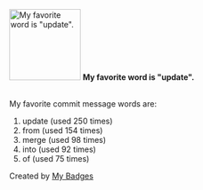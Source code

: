 <img src="https://my-badges.github.io/my-badges/favorite-word.png" alt="My favorite word is &quot;update&quot;." title="My favorite word is &quot;update&quot;." width="128">
<strong>My favorite word is &quot;update&quot;.</strong>
<br><br>

My favorite commit message words are:

1. update (used 250 times)
2. from (used 154 times)
3. merge (used 98 times)
4. into (used 92 times)
5. of (used 75 times)


Created by <a href="https://github.com/my-badges/my-badges">My Badges</a>